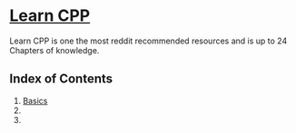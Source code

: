# [Learn CPP](https://www.learncpp.com/)

Learn CPP is one the most reddit recommended resources and is up to 24 Chapters of knowledge.

## Index of Contents
1. [Basics](#1) 
2.
3.
